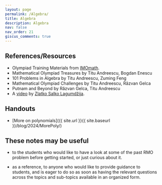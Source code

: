 ```yaml
---
layout: page
permalink: /Algebra/
title: Algebra
description: Algebra
nav: false
nav_order: 21
giscus_comments: true
---
```


## References/Resources

* Olympiad Training Materials from [IMOmath](https://imomath.com/index.cgi?page=mathTexts).
* Mathematical Olympiad Treasures by Titu Andreescu, Bogdan Enescu
* 101 Problems in Algebra by Titu Andreescu, Zuming Feng 
* Mathematical Olympiad Challenges by Titu Andreescu, Răzvan Gelca
* Putnam and Beyond by Răzvan Gelca, Titu Andreescu
* A [video](https://www.youtube.com/watch?v=gvG22CFDK2o) by [Zlatko Salko Lagumdžija](https://www.imo-official.org/participant_r.aspx?id=25889).

## Handouts

- [More on polynomials]({{ site.url }}{{ site.baseurl }}/blog/2024/MorePoly/)

## These notes may be useful

- to the students who would like to have a look at some of the past RMO problem before getting started, 
or just curious about it. 

- as a reference, to anyone who would like to provide guidance to students, 
and is eager to do so as soon as having 
the relevant questions across the topics and sub-topics
available in an organized form. 